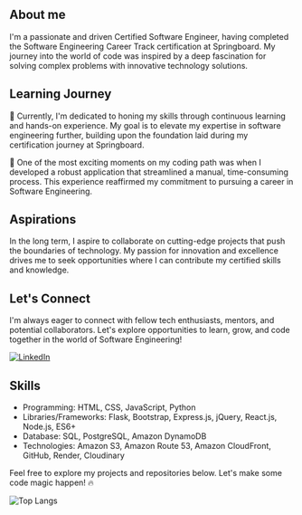 ## About me

I'm a passionate and driven Certified Software Engineer, having completed the Software Engineering Career Track certification at Springboard. My journey into the world of code was inspired by a deep fascination for solving complex problems with innovative technology solutions.

## Learning Journey

🚀 Currently, I'm dedicated to honing my skills through continuous learning and hands-on experience. My goal is to elevate my expertise in software engineering further, building upon the foundation laid during my certification journey at Springboard.

🌟 One of the most exciting moments on my coding path was when I developed a robust application that streamlined a manual, time-consuming process. This experience reaffirmed my commitment to pursuing a career in Software Engineering.

## Aspirations

In the long term, I aspire to collaborate on cutting-edge projects that push the boundaries of technology. My passion for innovation and excellence drives me to seek opportunities where I can contribute my certified skills and knowledge.

## Let's Connect

I'm always eager to connect with fellow tech enthusiasts, mentors, and potential collaborators. Let's explore opportunities to learn, grow, and code together in the world of Software Engineering!

<a href="https://www.linkedin.com/in/bryant-conti/" target="_blank"><img src="https://img.shields.io/badge/linkedin-%230077B5.svg?&style=for-the-badge&logo=linkedin&logoColor=white" alt="LinkedIn" /></a>

## Skills

- Programming: HTML, CSS, JavaScript, Python
- Libraries/Frameworks: Flask, Bootstrap, Express.js, jQuery, React.js, Node.js, ES6+
- Database: SQL, PostgreSQL, Amazon DynamoDB
- Technologies: Amazon S3, Amazon Route 53, Amazon CloudFront, GitHub, Render, Cloudinary

Feel free to explore my projects and repositories below. Let's make some code magic happen! 🔥

<!-- ![Top Langs](https://github-readme-stats.vercel.app/api/top-langs/?username=bconti123&layout=compact&hide_title=true&count_private=true) -->

![Top Langs](https://github-readme-stats.vercel.app/api/top-langs/?username=bconti123&layout=compact&hide_title=true&count_private=true)

<!-- ![Bryant's github stats](https://github-readme-stats.vercel.app/api?username=bconti123&show_icons=true&hide=stars&count_private=true) -->

<!-- ![Bryant's github stats](https://github-readme-stats-pro.vercel.app/api?username=bconti123&show_icons=true&hide=stars&count_private=true) -->

